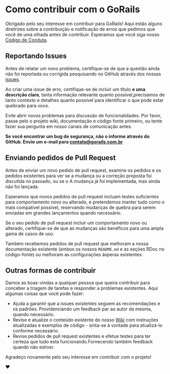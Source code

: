 # Como contribuir com o GoRails

Obrigado pelo seu interesse em contribuir para GoRails! Aqui estão alguns
diretrizes sobre a contribuição e notificação de erros  que pedimos que você
de uma olhada antes de contribuir. Esperamos que você siga nosso [Código de Conduta](CODE_OF_CONDUCT.md).

## Reportando  Issues

Antes de relatar um novo problema, certifique-se de que a questão ainda não foi
reportada ou corrigida pesquisando no GitHub através dos nossas [issues](https://github.com/gorails/gorails/issues).

Ao criar uma issue de erro, certifique-se de incluir um título **e uma descrição clara**,
tanta informação relevante quanto possível,precisamos de tanto contexto e detalhes quanto possível para identificar o que pode estar quebrado para voce. 

Evite abrir novos problemas para discussão de funcionalidades. Por favor, passe pelo
o projeto wiki, documentação e código fonte primeiro, ou tente fazer sua pergunta
em nosso canais de comunicação antes.

**Se você encontrar um bug de segurança, não o informe através do GitHub. Envie um
e-mail para [contato@gorails.com.br](conrato@gorails.com.br)**

## Enviando pedidos de Pull Request

Antes de enviar um novo pedido de pull request, examine os pedidos e os pedidos  existentes
para ver se a mudança ou a correção proposta foi discutida no passado, ou se o
A mudança já foi implementada, mas ainda não foi lançada.

Esperamos que novos pedidos de pull request incluam testes suficientes para comportamento novo ou alterado,
e pretendemos manter tudo como o mais compatível possível,
reservando mudanças de quebra para serem enviadas em grandes lançamentos quando necessário.

Se o seu pedido de pull request incluir um comportamento novo ou alterado, certifique-se de que as mudanças
são benéficos para uma ampla gama de casos de uso.

Também recebemos pedidos de pull request que melhoram a nossa documentação existente (ambos os nossos
`README.md` e as seções RDoc no código-fonte) ou melhoram as configurações ásperas existentes.

## Outras formas de contribuir

Damos as boas-vindas a qualquer pessoa que queira contribuir para conceber a triagem de tarefas e responder a problemas existentes. Aqui algumas coisas que  você pode fazer:

* Ajuda a garantir que a issues existentes seguem as recomendações e os padrôes. Providenciando um feedback par ao autor
da mesma, quando necessário.
* Revise e atualize o conteúdo existente do nosso [Wiki](https://github.com/gorails/gorails/wiki)
com instruções atualizadas e exemplos de código - sinta-se à vontade para atualizá-lo conforme necessário.
* Revise pedidos de pull request existentes e efetue testes para ter certeza que tudo esta funcionando.Fornecendo tambèm 
feedback quando não estiver.

Agradeço novamente pelo seu interesse em contribuir com o projeto!

:heart:

